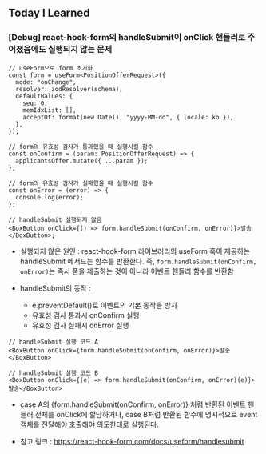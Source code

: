 ## Today I Learned

### [Debug] react-hook-form의 handleSubmit이 onClick 핸들러로 주어졌음에도 실행되지 않는 문제

```tsx
// useForm으로 form 초기화
const form = useForm<PositionOfferRequest>({
  mode: "onChange",
  resolver: zodResolver(schema),
  defaultBalues: {
    seq: 0,
    memIdxList: [],
    acceptDt: format(new Date(), "yyyy-MM-dd", { locale: ko }),
  },
});

// form의 유효성 검사가 통과했을 때 실행시킬 함수
const onConfirm = (param: PositionOfferRequest) => {
  applicantsOffer.mutate({ ...param });
};

// form의 유효성 검사가 실패했을 때 실행시킬 함수
const onError = (error) => {
  console.log(error);
};

// handleSubmit 실행되지 않음
<BoxButton onClick={() => form.handleSubmit(onConfirm, onError)}>발송</BoxButton>;
```

- 실행되지 않은 원인 : react-hook-form 라이브러리의 useForm 훅이 제공하는 handleSubmit 메서드는 함수를 반환한다. 즉, `form.handleSubmit(onConfirm, onError)`는 즉시 폼을 제출하는 것이 아니라 이벤트 핸들러 함수를 반환함

- handleSubmit의 동작 :
  - e.preventDefault()로 이벤트의 기본 동작을 방지
  - 유효성 검사 통과시 onConfirm 실행
  - 유효성 검사 실패시 onError 실행

```tsx
// handleSubmit 실행 코드 A
<BoxButton onClick={form.handleSubmit(onConfirm, onError)}>발송</BoxButton>

// handleSubmit 실행 코드 B
<BoxButton onClick={(e) => form.handleSubmit(onConfirm, onError)(e)}>발송</BoxButton>
```

- case A의 {form.handleSubmit(onConfirm, onError)} 처럼 반환된 이벤트 핸들러 전체를 onClick에 할당하거나, case B처럼 반환된 함수에 명시적으로 event 객체를 전달해야 호출해야 의도한대로 실행된다.

- 참고 링크 : https://react-hook-form.com/docs/useform/handlesubmit
